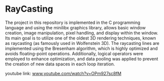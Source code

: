 # RayCasting
The project in this repository is implemented in the C programming language and using the minilibx graphics library, allows basic window creation, image manipulation, pixel handling, and display within the window. Its main goal is to utilize one of the oldest 3D rendering techniques, known as raycasting (as famously used in Wolfenstein 3D). The raycasting lines are implemented using the Bresenham algorithm, which is highly optimized and avoids floating-point operations. Additionally, logical operators were employed to enhance optimization, and data pooling was applied to prevent the creation of new data spaces in each loop iteration.
 
youtube link: www.youtube.com/watch?v=OPm927sc8fM
